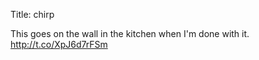 Title: chirp

This goes on the wall in the kitchen when I'm done with it. <a href="http://t.co/XpJ6d7rFSm">http://t.co/XpJ6d7rFSm</a>
